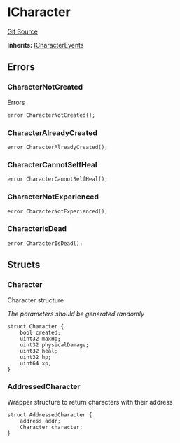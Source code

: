 # ICharacter
[Git Source](https://github.com/YBadiss/solidity-exercise-private/blob/f14e48d2011704a0c8a698b843deeed8a3b64a94/src/Character.sol)

**Inherits:**
[ICharacterEvents](/src/Character.sol/interface.ICharacterEvents.md)


## Errors
### CharacterNotCreated
Errors


```solidity
error CharacterNotCreated();
```

### CharacterAlreadyCreated

```solidity
error CharacterAlreadyCreated();
```

### CharacterCannotSelfHeal

```solidity
error CharacterCannotSelfHeal();
```

### CharacterNotExperienced

```solidity
error CharacterNotExperienced();
```

### CharacterIsDead

```solidity
error CharacterIsDead();
```

## Structs
### Character
Character structure

*The parameters should be generated randomly*


```solidity
struct Character {
    bool created;
    uint32 maxHp;
    uint32 physicalDamage;
    uint32 heal;
    uint32 hp;
    uint64 xp;
}
```

### AddressedCharacter
Wrapper structure to return characters with their address


```solidity
struct AddressedCharacter {
    address addr;
    Character character;
}
```

